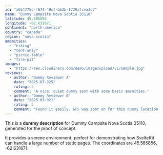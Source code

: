 ```yaml
---
id: "a654775d-f674-49cf-bb2b-1729afcea3d7"
name: "Dummy Campsite Nova Scotia 35110"
latitude: 45.585856
longitude: -62.631671
continent: "north-america"
country: "canada"
region: "nova-scotia"
amenities:
  - "hiking"
  - "tent-only"
  - "picnic-table"
  - "fire-pit"
images:
  - "https://res.cloudinary.com/demo/image/upload/v1/sample.jpg"
reviews:
  - author: "Dummy Reviewer A"
    date: "2025-07-025"
    rating: 5
    comment: "A nice, quiet dummy spot with some basic amenities."
  - author: "Dummy Reviewer B"
    date: "2025-03-021"
    rating: 2
    comment: "Found it easily. GPS was spot on for this dummy location."
---
```


This is a **dummy description** for Dummy Campsite Nova Scotia 35110, generated for the proof of concept.

It provides a serene environment, perfect for demonstrating how SvelteKit can handle a large number of static pages. The coordinates are 45.585856, -62.631671.
